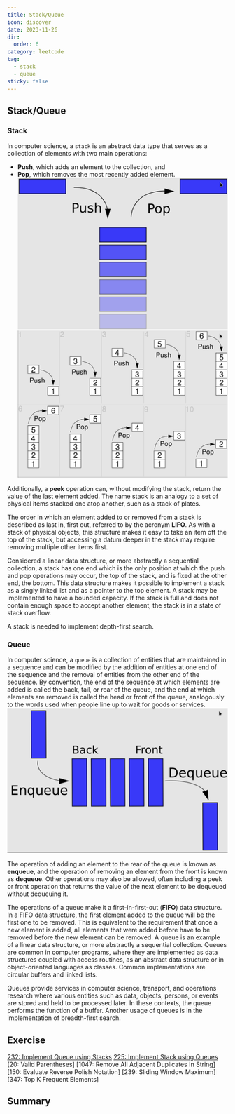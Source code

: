 ```yaml
---
title: Stack/Queue
icon: discover
date: 2023-11-26
dir:
  order: 6
category: leetcode
tag: 
  - stack
  - queue
sticky: false
---
```


## Stack/Queue
### Stack
In computer science, a `stack` is an abstract data type that serves as a collection of elements with two main operations:
- **Push**, which adds an element to the collection, and
- **Pop**, which removes the most recently added element.
![stack](../../../../assets/leetcode/stack_push_pop.png)
![stack](../../../../assets/leetcode/stack.png)

Additionally, a **peek** operation can, without modifying the stack, return the value of the last element added. The name stack is an analogy to a set of physical items stacked one atop another, such as a stack of plates.

The order in which an element added to or removed from a stack is described as last in, first out, referred to by the acronym **LIFO**. As with a stack of physical objects, this structure makes it easy to take an item off the top of the stack, but accessing a datum deeper in the stack may require removing multiple other items first.

Considered a linear data structure, or more abstractly a sequential collection, a stack has one end which is the only position at which the push and pop operations may occur, the top of the stack, and is fixed at the other end, the bottom. This data structure makes it possible to implement a stack as a singly linked list and as a pointer to the top element. A stack may be implemented to have a bounded capacity. If the stack is full and does not contain enough space to accept another element, the stack is in a state of stack overflow.

A stack is needed to implement depth-first search.

### Queue
In computer science, a `queue` is a collection of entities that are maintained in a sequence and can be modified by the addition of entities at one end of the sequence and the removal of entities from the other end of the sequence. By convention, the end of the sequence at which elements are added is called the back, tail, or rear of the queue, and the end at which elements are removed is called the head or front of the queue, analogously to the words used when people line up to wait for goods or services.
![queue](../../../../assets/leetcode/queue.png)

The operation of adding an element to the rear of the queue is known as **enqueue**, and the operation of removing an element from the front is known as **dequeue**. Other operations may also be allowed, often including a peek or front operation that returns the value of the next element to be dequeued without dequeuing it.

The operations of a queue make it a first-in-first-out (**FIFO**) data structure. In a FIFO data structure, the first element added to the queue will be the first one to be removed. This is equivalent to the requirement that once a new element is added, all elements that were added before have to be removed before the new element can be removed. A queue is an example of a linear data structure, or more abstractly a sequential collection. Queues are common in computer programs, where they are implemented as data structures coupled with access routines, as an abstract data structure or in object-oriented languages as classes. Common implementations are circular buffers and linked lists.

Queues provide services in computer science, transport, and operations research where various entities such as data, objects, persons, or events are stored and held to be processed later. In these contexts, the queue performs the function of a buffer. Another usage of queues is in the implementation of breadth-first search.


## Exercise
[232: Implement Queue using Stacks](232_implement_queue_using_stacks.md)
[225: Implement Stack using Queues](225_implement_stack_using_queues.md)
[20: Valid Parentheses]
[1047: Remove All Adjacent Duplicates In String]
[150: Evaluate Reverse Polish Notation]
[239: Sliding Window Maximum]
[347: Top K Frequent Elements]


## Summary
